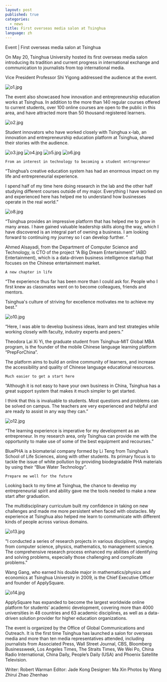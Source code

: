 ```yaml
---
layout: post
published: true
categories:
  - news
title: First overseas media salon at Tsinghua
language: zh
---
```

Event | First overseas media salon at Tsinghua


On May 20, Tsinghua University hosted its first overseas media salon introducing its tradition and current progress in international exchange and communication to journalists from top international media. 

Vice President Professor Shi Yigong addressed the audience at the event. 

![o1.jpg]({{site.baseurl}}/image/o1.jpg)

The event also showcased how innovation and entrepreneurship education works at Tsinghua. In addition to the more than 140 regular courses offered to current students, over 100 online courses are open to the public in this area, and have attracted more than 50 thousand registered learners.

![o2.jpg]({{site.baseurl}}/image/o2.jpg)

Student innovators who have worked closely with Tsinghua x-lab, an innovation and entrepreneurship education platform at Tsinghua, shared their stories with the audience.

![o3.jpg]({{site.baseurl}}/image/o3.jpg)
![o4.jpg]({{site.baseurl}}/image/o4.jpg)
![o5.jpg]({{site.baseurl}}/image/o5.jpg)
![o6.jpg]({{site.baseurl}}/image/o6.jpg)

	From an interest in technology to becoming a student entrepreneur



“Tsinghua’s creative education system has had an enormous impact on my life and entrepreneurial experience. 

I spend half of my time here doing research in the lab and the other half studying different courses outside of my major. Everything I have worked on and experienced here has helped me to understand how businesses operate in the real world.”

![o8.jpg]({{site.baseurl}}/image/o8.jpg)


“Tsinghua provides an impressive platform that has helped me to grow in many areas. I have gained valuable leadership skills along the way, which I have discovered is an integral part of owning a business. I am looking forward to continuing my journey so I can develop further. ”


Ahmed Alsayadi, from the Department of Computer Science and Technology, is CTO of the project “A Big Dream Entertainment” (ABD Entertainment), which is a data-driven business intelligence startup that focuses on the Chinese entertainment market. 


	A new chapter in life



“The experience thus far has been more than I could ask for.  People who I first knew as classmates went on to become colleagues, friends and mentors. 

Tsinghua's culture of striving for excellence motivates me to achieve my best.”

![o10.jpg]({{site.baseurl}}/image/o10.jpg)


“Here, I was able to develop business ideas, learn and test strategies while working closely with faculty, industry experts and peers.”

Theodora Lai Xi Yi, the graduate student from Tsinghua-MIT Global MBA program, is the founder of the mobile Chinese language learning platform “PrepForChina”.  

The platform aims to build an online community of learners, and increase the accessibility and quality of Chinese language educational resources.


	Much easier to get a start here

“Although it is not easy to have your own business in China, Tsinghua has a great support system that makes it much simpler to get started. 

I think that this is invaluable to students. Most questions and problems can be solved on campus. The teachers are very experienced and helpful and are ready to assist in any way they can.”

![o12.jpg]({{site.baseurl}}/image/o12.jpg)

“The learning experience is imperative for my development as an entrepreneur. In my research area, only Tsinghua can provide me with the opportunity to make use of some of the best equipment and recourses.”



BluePHA is a biomaterial company formed by Li Teng from Tsinghua’s School of Life Sciences, along with other students.  Its primary focus is to tackle the issue of white pollution by providing biodegradable PHA materials by using their “Blue Water Technology”. 


	Prepare me well for the future

Looking back to my time at Tsinghua, the chance to develop my entrepreneurial spirit and ability gave me the tools needed to make a new start after graduation. 

The multidisciplinary curriculum built my confidence in taking on new challenges and made me more persistent when faced with obstacles. My experience at Tsinghua also helped me learn to communicate with different kinds of people across various domains.

![o13.jpg]({{site.baseurl}}/image/o13.jpg)

"I conducted a series of research projects in various disciplines, ranging from computer science, physics, mathematics, to management science. The comprehensive research process enhanced my abilities of identifying and solving problems, especially those challenging and complicate problems."

Wang Gang, who earned his double major in mathematics/physics and economics at Tsinghua University in 2009, is the Chief Executive Officer and founder of ApplySquare. 

![o14.jpg]({{site.baseurl}}/image/o14.jpg)


ApplySquare has expanded to become the largest worldwide online platform for students’ academic development, covering more than 4000 universities in 48 countries and 63 academic disciplines, as well as a data-driven solution provider for higher education organizations.



The event is organized by the Office of Global Communications and Outreach. It is the first time Tsinghua has launched a salon for overseas media and more than ten media representatives attended, including journalists from Associated Press, Wall Street Journal, CBS, Bloomberg Businessweek, Los Angeles Times, The Straits Times, We Wei Po, China Radio International, China Daily, People’s Daily (USA) and Phoenix Satellite Television. 

Writer: Robert Warman
Editor: Jade Kong
Designer: Ma Xin
Photos by Wang Zhirui
                    Zhao Zhenhao
